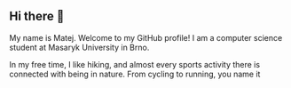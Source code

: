 ## Hi there 👋
My name is Matej. Welcome to my GitHub profile!
I am a computer science student at Masaryk University in Brno.

In my free time, I like hiking, and almost every sports activity there is connected with being in nature. From cycling to running, you name it

<!--
**m4tej241/m4tej241** is a ✨ _special_ ✨ repository because its `README.md` (this file) appears on your GitHub profile.

Here are some ideas to get you started:

- 🔭 I’m currently working on ...
- 🌱 I’m currently learning ...
- 👯 I’m looking to collaborate on ...
- 🤔 I’m looking for help with ...
- 💬 Ask me about ...
- 📫 How to reach me: ...
- 😄 Pronouns: ...
- ⚡ Fun fact: ...
-->
